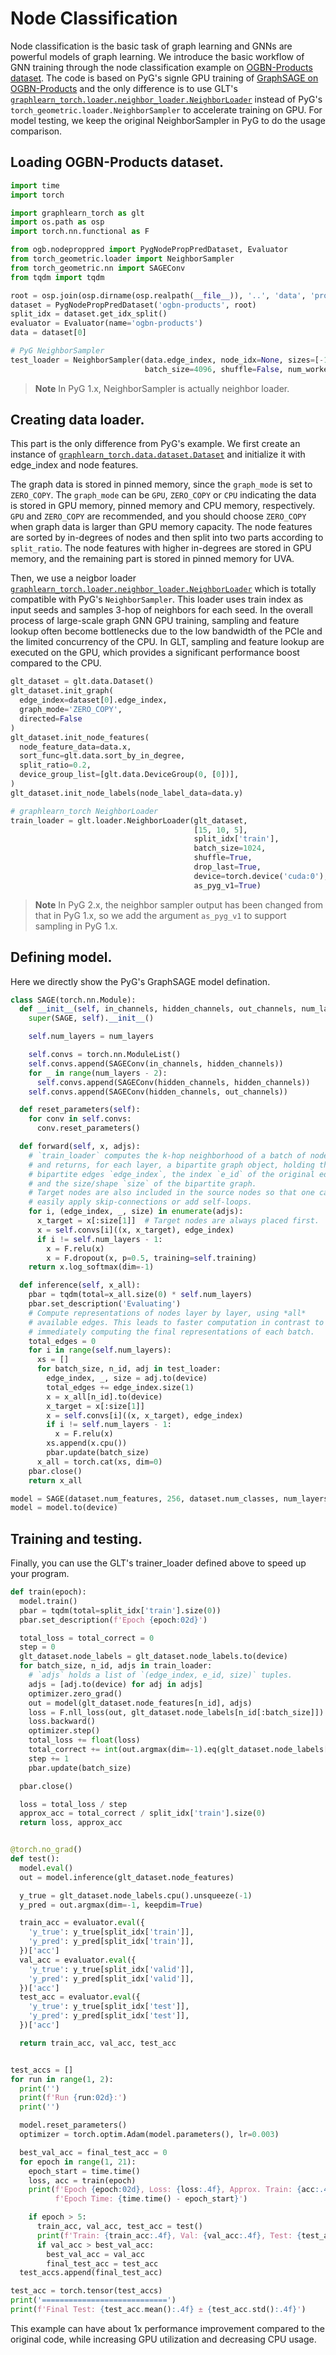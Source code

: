 # Node Classification

Node classification is the basic task of graph learning and GNNs are powerful
models of graph learning.
We introduce the basic workflow of GNN training through the node classification
example on [OGBN-Products dataset](https://ogb.stanford.edu/docs/nodeprop/#ogbn-products).
The code is based on PyG's signle GPU training of
[GraphSAGE on OGBN-Products](https://github.com/pyg-team/pytorch_geometric/blob/master/examples/ogbn_products_sage.py) and the only difference is to use GLT's
[`graphlearn_torch.loader.neighbor_loader.NeighborLoader`](graphlearn_torch.loader.neighbor_loader.NeighborLoader)
instead of PyG's `torch_geometric.loader.NeighborSampler` to accelerate training on GPU.
For model testing, we keep the original NeighborSampler in PyG to do the usage comparison.

## Loading OGBN-Products dataset.

``` python
import time
import torch

import graphlearn_torch as glt
import os.path as osp
import torch.nn.functional as F

from ogb.nodeproppred import PygNodePropPredDataset, Evaluator
from torch_geometric.loader import NeighborSampler
from torch_geometric.nn import SAGEConv
from tqdm import tqdm

root = osp.join(osp.dirname(osp.realpath(__file__)), '..', 'data', 'products')
dataset = PygNodePropPredDataset('ogbn-products', root)
split_idx = dataset.get_idx_split()
evaluator = Evaluator(name='ogbn-products')
data = dataset[0]

# PyG NeighborSampler
test_loader = NeighborSampler(data.edge_index, node_idx=None, sizes=[-1],
                              batch_size=4096, shuffle=False, num_workers=12)
```

> **Note**
> In PyG 1.x, NeighborSampler is actually neighbor loader.

## Creating data loader.

This part is the only difference from PyG's example.
We first create an instance of [`graphlearn_torch.data.dataset.Dataset`](graphlearn_torch.data.dataset.Dataset)
and initialize it with edge_index and node features.

The graph data is stored in pinned memory, since the `graph_mode` is set to `ZERO_COPY`.
The `graph_mode` can be `GPU`, `ZERO_COPY` or `CPU` indicating the data is
stored in GPU memory, pinned memory and CPU memory, respectively. `GPU` and `ZERO_COPY`
are recommended, and you should choose `ZERO_COPY` when graph data is larger than
GPU memory capacity.
The node features are sorted by in-degrees of nodes and then split into two parts
according to `split_ratio`. The node features with higher in-degrees are stored
in GPU memory, and the remaining part is stored in pinned memory for UVA.

Then, we use a neigbor loader [`graphlearn_torch.loader.neighbor_loader.NeighborLoader`](graphlearn_torch.loader.neighbor_loader.NeighborLoader) which is totally compatible with PyG's `NeighborSampler`.
This loader uses train index as input seeds and samples 3-hop of neighbors for each
seed.
In the overall process of large-scale graph GNN GPU training, sampling and feature
lookup often become bottlenecks due to the low bandwidth of the PCIe and the
limited concurrency of the CPU.
In GLT, sampling and feature lookup are executed on the GPU, which provides a significant
performance boost compared to the CPU.

``` python
glt_dataset = glt.data.Dataset()
glt_dataset.init_graph(
  edge_index=dataset[0].edge_index,
  graph_mode='ZERO_COPY',
  directed=False
)
glt_dataset.init_node_features(
  node_feature_data=data.x,
  sort_func=glt.data.sort_by_in_degree,
  split_ratio=0.2,
  device_group_list=[glt.data.DeviceGroup(0, [0])],
)
glt_dataset.init_node_labels(node_label_data=data.y)

# graphlearn_torch NeighborLoader
train_loader = glt.loader.NeighborLoader(glt_dataset,
                                         [15, 10, 5],
                                         split_idx['train'],
                                         batch_size=1024,
                                         shuffle=True,
                                         drop_last=True,
                                         device=torch.device('cuda:0'),
                                         as_pyg_v1=True)
```
> **Note**
> In PyG 2.x, the neighbor sampler output has been changed from that in PyG 1.x,
> so we add the argument `as_pyg_v1` to support sampling in PyG 1.x.

## Defining model.

Here we directly show the PyG's GraphSAGE model defination.
```python
class SAGE(torch.nn.Module):
  def __init__(self, in_channels, hidden_channels, out_channels, num_layers):
    super(SAGE, self).__init__()

    self.num_layers = num_layers

    self.convs = torch.nn.ModuleList()
    self.convs.append(SAGEConv(in_channels, hidden_channels))
    for _ in range(num_layers - 2):
      self.convs.append(SAGEConv(hidden_channels, hidden_channels))
    self.convs.append(SAGEConv(hidden_channels, out_channels))

  def reset_parameters(self):
    for conv in self.convs:
      conv.reset_parameters()

  def forward(self, x, adjs):
    # `train_loader` computes the k-hop neighborhood of a batch of nodes,
    # and returns, for each layer, a bipartite graph object, holding the
    # bipartite edges `edge_index`, the index `e_id` of the original edges,
    # and the size/shape `size` of the bipartite graph.
    # Target nodes are also included in the source nodes so that one can
    # easily apply skip-connections or add self-loops.
    for i, (edge_index, _, size) in enumerate(adjs):
      x_target = x[:size[1]]  # Target nodes are always placed first.
      x = self.convs[i]((x, x_target), edge_index)
      if i != self.num_layers - 1:
        x = F.relu(x)
        x = F.dropout(x, p=0.5, training=self.training)
    return x.log_softmax(dim=-1)

  def inference(self, x_all):
    pbar = tqdm(total=x_all.size(0) * self.num_layers)
    pbar.set_description('Evaluating')
    # Compute representations of nodes layer by layer, using *all*
    # available edges. This leads to faster computation in contrast to
    # immediately computing the final representations of each batch.
    total_edges = 0
    for i in range(self.num_layers):
      xs = []
      for batch_size, n_id, adj in test_loader:
        edge_index, _, size = adj.to(device)
        total_edges += edge_index.size(1)
        x = x_all[n_id].to(device)
        x_target = x[:size[1]]
        x = self.convs[i]((x, x_target), edge_index)
        if i != self.num_layers - 1:
          x = F.relu(x)
        xs.append(x.cpu())
        pbar.update(batch_size)
      x_all = torch.cat(xs, dim=0)
    pbar.close()
    return x_all

model = SAGE(dataset.num_features, 256, dataset.num_classes, num_layers=3)
model = model.to(device)
```

## Training and testing.

Finally, you can use the GLT's trainer_loader defined above to speed up your program.

``` python
def train(epoch):
  model.train()
  pbar = tqdm(total=split_idx['train'].size(0))
  pbar.set_description(f'Epoch {epoch:02d}')

  total_loss = total_correct = 0
  step = 0
  glt_dataset.node_labels = glt_dataset.node_labels.to(device)
  for batch_size, n_id, adjs in train_loader:
    # `adjs` holds a list of `(edge_index, e_id, size)` tuples.
    adjs = [adj.to(device) for adj in adjs]
    optimizer.zero_grad()
    out = model(glt_dataset.node_features[n_id], adjs)
    loss = F.nll_loss(out, glt_dataset.node_labels[n_id[:batch_size]])
    loss.backward()
    optimizer.step()
    total_loss += float(loss)
    total_correct += int(out.argmax(dim=-1).eq(glt_dataset.node_labels[n_id[:batch_size]]).sum())
    step += 1
    pbar.update(batch_size)

  pbar.close()

  loss = total_loss / step
  approx_acc = total_correct / split_idx['train'].size(0)
  return loss, approx_acc


@torch.no_grad()
def test():
  model.eval()
  out = model.inference(glt_dataset.node_features)

  y_true = glt_dataset.node_labels.cpu().unsqueeze(-1)
  y_pred = out.argmax(dim=-1, keepdim=True)

  train_acc = evaluator.eval({
    'y_true': y_true[split_idx['train']],
    'y_pred': y_pred[split_idx['train']],
  })['acc']
  val_acc = evaluator.eval({
    'y_true': y_true[split_idx['valid']],
    'y_pred': y_pred[split_idx['valid']],
  })['acc']
  test_acc = evaluator.eval({
    'y_true': y_true[split_idx['test']],
    'y_pred': y_pred[split_idx['test']],
  })['acc']

  return train_acc, val_acc, test_acc


test_accs = []
for run in range(1, 2):
  print('')
  print(f'Run {run:02d}:')
  print('')

  model.reset_parameters()
  optimizer = torch.optim.Adam(model.parameters(), lr=0.003)

  best_val_acc = final_test_acc = 0
  for epoch in range(1, 21):
    epoch_start = time.time()
    loss, acc = train(epoch)
    print(f'Epoch {epoch:02d}, Loss: {loss:.4f}, Approx. Train: {acc:.4f}',
          f'Epoch Time: {time.time() - epoch_start}')

    if epoch > 5:
      train_acc, val_acc, test_acc = test()
      print(f'Train: {train_acc:.4f}, Val: {val_acc:.4f}, Test: {test_acc:.4f}')
      if val_acc > best_val_acc:
        best_val_acc = val_acc
        final_test_acc = test_acc
  test_accs.append(final_test_acc)

test_acc = torch.tensor(test_accs)
print('============================')
print(f'Final Test: {test_acc.mean():.4f} ± {test_acc.std():.4f}')
```

This example can have about 1x performance improvement compared to the
original code, while increasing GPU utilization and decreasing CPU usage.